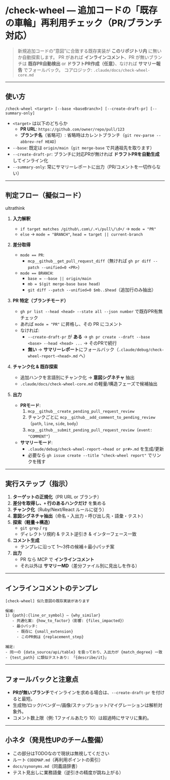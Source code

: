 # /check-wheel — 追加コードの「既存の車輪」再利用チェック（PR/ブランチ対応）

> 新規追加コードの“意図”に合致する既存実装が **このリポジトリ内** に無いか自動探索します。
> PR があれば **インラインコメント**、PR が無いブランチは **既存PR自動検出** or **ドラフトPR作成（任意）**、なければ **サマリー報告** でフォールバック。
> コアロジック: `.claude/docs/check-wheel-core.md`

---

## 使い方

```
/check-wheel <target> [--base <baseBranch>] [--create-draft-pr] [--summary-only]
```

- `<target>` は以下のどちらか  
  - **PR URL**: `https://github.com/owner/repo/pull/123`
  - **ブランチ名**（省略可）: 省略時はカレントブランチ（`git rev-parse --abbrev-ref HEAD`）
- `--base`: 既定は `origin/main`（`git merge-base` で共通祖先を取ります）
- `--create-draft-pr`: ブランチに対応PRが無ければ **ドラフトPRを自動生成** してインライン化
- `--summary-only`: 常にサマリーレポートに出力（PR/コメントを一切作らない）

---

## 判定フロー（擬似コード）

ultrathink
1. **入力解釈**
   - `if target matches /github\.com\/.+\/pull\/\d+/` → `mode = "PR"`
   - `else` → `mode = "BRANCH"`, `head = target || current-branch`

2. **差分取得**
   - `mode == PR`:
     - `mcp__github__get_pull_request_diff`（無ければ `gh pr diff --patch --unified=0 <PR>`）
   - `mode == BRANCH`:
     - `base = --base || origin/main`
     - `mb = $(git merge-base base head)`
     - `git diff --patch --unified=0 $mb..$head`（追加行のみ抽出）

3. **PR 特定（ブランチモード）**
   - `gh pr list --head <head> --state all --json number` で既存PR有無チェック
   - あれば `mode = "PR"` に昇格し、その PR にコメント
   - なければ:
     - `--create-draft-pr` が **ある** → `gh pr create --draft --base <base> --head <head> ...` → そのPRで続行
     - **無い** → **サマリーレポート**にフォールバック（`.claude/debug/check-wheel-report-<head>.md` へ）

4. **チャンク化 & 既存探索**
   - 追加ハンクを言語別にチャンク化 → **意図シグネチャ** 抽出  
   - `.claude/docs/check-wheel-core.md` の軽量/構造フェーズで候補抽出

5. **出力**
   - **PRモード**:  
     1) `mcp__github__create_pending_pull_request_review`  
     2) チャンクごとに `mcp__github__add_comment_to_pending_review`（`path`, `line`, `side`, `body`）  
     3) `mcp__github__submit_pending_pull_request_review`（`event: "COMMENT"`）
   - **サマリーモード**:  
     - `.claude/debug/check-wheel-report-<head or pr#>.md` を生成/更新  
     - 必要なら `gh issue create --title "check-wheel report"` でリンクを残す

---

## 実行ステップ（指示）

1. **ターゲットの正規化**（PR URL or ブランチ）
2. **差分を取得し、`+` 行のあるハンクだけ** を集める
3. **チャンク化**（Ruby/Next/React ルールに従う）
4. **意図シグネチャ抽出**（命名・入出力・呼び出し先・語彙・テスト）
5. **探索（軽量→構造）**  
   - `git grep` / `rg`  
   - ディレクトリ規約 & テスト逆引き & インターフェース一致
6. **コメント生成**  
   - テンプレに沿って 1〜3件の候補＋最小パッチ案
7. **出力**  
   - PR なら MCP で **インラインコメント**  
   - それ以外は **サマリーMD**（差分ファイル別に見出しを作る）

---

## インラインコメントのテンプレ

```
[check-wheel] 似た意図の既存実装があります

候補:
1) {path}:{line_or_symbol} — {why_similar}
   - 共通化案: {how_to_factor}（影響: {files_impacted}）
   - 最小パッチ:
     - 既存に {small_extension}
     - このPR側は {replacement_step}

補足:
- 同一の {data_source/api/table} を扱っており、入出力が {match_degree} 一致
- {test_path} に類似テストあり: 「{describe/it}」
```

---

## フォールバックと注意点
- **PRが無いブランチ**でインラインを求める場合は、`--create-draft-pr` を付けると最短。
- 生成物/ロック/ベンダー/画像/スナップショット/マイグレーションは解析対象外。
- コメント数上限（例: 1ファイルあたり 10）は超過時にサマリに集約。

---

## 小ネタ（発見性UPのチーム整備）
- この部分はTODOなので現状は無視してください
- ルート `CODEMAP.md`（再利用ポイントの索引）
- `docs/synonyms.md`（同義語辞書）
- テスト見出しに業務語彙（逆引きの精度が跳ね上がる）
